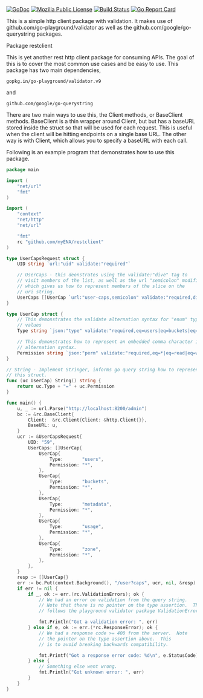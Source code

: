 [![GoDoc](https://godoc.org/github.com/myENA/restclient?status.svg)](https://godoc.org/github.com/myENA/restclient)
[![Mozilla Public License](https://img.shields.io/badge/license-MPL-blue.svg)](https://www.mozilla.org/MPL)
[![Build Status](https://travis-ci.org/myENA/restclient.svg?branch=master)](https://travis-ci.org/myENA/restclient)
[![Go Report Card](https://goreportcard.com/badge/github.com/myENA/restclient)](https://goreportcard.com/report/github.com/myENA/restclient)

This is a simple http client package with validation.  It makes use of github.com/go-playground/validator as well as the github.com/google/go-querystring packages.

Package restclient

This is yet another rest http client package for consuming APIs. The goal of this is to cover the most common use cases and be easy to use. This package has two main dependencies,

    gopkg.in/go-playground/validator.v9
and

    github.com/google/go-querystring
There are two main ways to use this, the Client methods, or BaseClient methods. BaseClient is a thin wrapper around Client, but but has a baseURL stored inside the struct so that will be used for each request. This is useful when the client will be hitting endpoints on a single base URL. The other way is with Client, which allows you to specify a baseURL with each call.

Following is an example program that demonstrates how to use this package.

```go
package main

import (
	"net/url"
	"fmt"
)

import (
	"context"
	"net/http"
	"net/url"

	"fmt"
	rc "github.com/myENA/restclient"
)

type UserCapsRequest struct {
	UID string `url:"uid" validate:"required"`

	// UserCaps - this deonstrates using the validate:"dive" tag to
	// visit members of the list, as well as the url "semicolon" modifier
	// which gives us how to represent members of the slice on the
	// uri string.
	UserCaps []UserCap `url:"user-caps,semicolon" validate:"required,dive"`
}

type UserCap struct {
	// This demonstrates the validate alternation syntax for "enum" type
	// values
	Type string `json:"type" validate:"required,eq=users|eq=buckets|eq=metadata|eq=usage|eq=zone"`

	// This demonstrates how to represent an embedded comma character in
	// alternation syntax.
	Permission string `json:"perm" validate:"required,eq=*|eq=read|eq=write|eq=read0x2Cwrite"`
}

// String - Implement Stringer, informs go query string how to represent
// this struct.
func (uc UserCap) String() string {
	return uc.Type + "=" + uc.Permission
}

func main() {
	u, _ := url.Parse("http://localhost:8200/admin")
	bc := &rc.BaseClient{
		Client:  &rc.Client{Client: &http.Client{}},
		BaseURL: u,
	}
	ucr := &UserCapsRequest{
		UID: "59",
		UserCaps: []UserCap{
			UserCap{
				Type:       "users",
				Permission: "*",
			},
			UserCap{
				Type:       "buckets",
				Permission: "*",
			},
			UserCap{
				Type:       "metadata",
				Permission: "*",
			},
			UserCap{
				Type:       "usage",
				Permission: "*",
			},
			UserCap{
				Type:       "zone",
				Permission: "*",
			},
		},
	}
	resp := []UserCap{}
	err := bc.Put(context.Background(), "/user?caps", ucr, nil, &resp)
	if err != nil {
		if _, ok := err.(rc.ValidationErrors); ok {
			// We had an error on validation from the query string.
			// Note that there is no pointer on the type assertion.  This
			// follows the playground validator package ValidationErrors.

			fmt.Println("Got a validation error: ", err)
		} else if e, ok := err.(*rc.ResponseError); ok {
			// We had a response code >= 400 from the server.  Note
			// the pointer on the type assertion above.  This
			// is to avoid breaking backwards compatibility.

			fmt.Printf("Got a response error code: %d\n", e.StatusCode)
		} else {
			// Something else went wrong.
			fmt.Println("Got unknown error: ", err)
		}
	}
}
```
